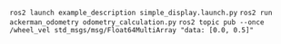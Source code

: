 ```ros2 launch example_description simple_display.launch.py```
```ros2 run ackerman_odometry odometry_calculation.py```
```ros2 topic pub --once /wheel_vel std_msgs/msg/Float64MultiArray "data: [0.0, 0.5]"```


